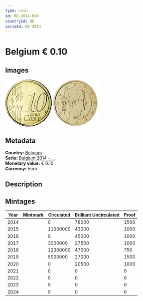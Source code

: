 ```yaml
---
type: coin
id: BE-2014-010
countryId: BE
serieId: BE-2014
---
```


# Belgium € 0.10

## Images

<img src="../../../Images/common-2007-010.png" height="150" alt="Front image"><img src="Images/belgium-2014-010.png" height="150" alt="Back image">

## Metadata

**Country:** [Belgium](../index.md)\
**Serie:** [Belgium 2014 - ...](index.md)\
**Monetary value:** € 0.10\
**Currency:** Euro

## Description


## Mintages

| Year | Mintmark | Circulated | Brilliant Uncirculated | Proof |
| ---- | -------- | ---------- | ---------------------- | ----- |
| 2014 |  | 0| 78000 | 1500 |
| 2015 |  | 11000000| 43000 | 1000 |
| 2016 |  | 0| 45000 | 1000 |
| 2017 |  | 3000000| 27500 | 1000 |
| 2018 |  | 12300000| 47000 | 750 |
| 2019 |  | 5000000| 27000 | 1500 |
| 2020 |  | 0| 20500 | 1000 |
| 2021 |  | 0 | 0 | 0 |
| 2022 |  | 0 | 0 | 0 |
| 2023 |  | 0 | 0 | 0 |
| 2024 |  | 0 | 0 | 0 |
